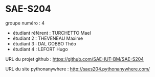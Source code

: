 # SAE-S204

groupe numéro : 4

* étudiant référent : TURCHETTO Mael
* étudiant 2 : THEVENEAU Maxime
* étudiant 3 : DAL GOBBO Théo
* étudiant 4 : LEFORT Hugo

URL du projet github : https://github.com/SAE-IUT-BM/SAE-S204

URL du site pythonanywhere : http://saes204.pythonanywhere.com/
